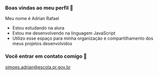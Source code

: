 ### Boas vindas ao meu perfil 🖤

Meu nome é Adrian Rafael

- Estou estudando na alura
- Estou me desenvolvendo na linguagem JavaScript
- Utilizo esse espaço para minha organização e compartilhamento dos meus projetos desenvolvidos

### Você entrar em contato comigo 📧

simoes.adrian@escola.pr.gov.br 
